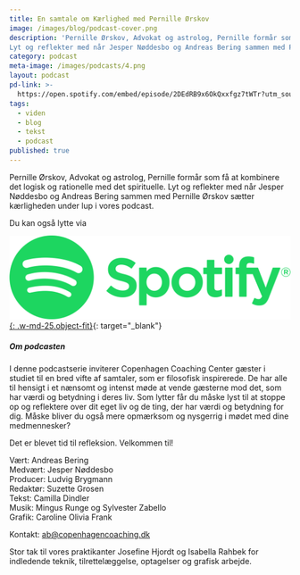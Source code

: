 ```yaml
---
title: En samtale om Kærlighed med Pernille Ørskov
image: /images/blog/podcast-cover.png
description: 'Pernille Ørskov, Advokat og astrolog, Pernille formår som få at kombinere det logisk og rationelle med det spirituelle.
Lyt og reflekter med når Jesper Nøddesbo og Andreas Bering sammen med Pernille Ørskov sætter kærligheden under lup i vores podcast.'
category: podcast
meta-image: /images/podcasts/4.png
layout: podcast
pd-link: >-
  https://open.spotify.com/embed/episode/2DEdRB9x6OkQxxfgz7tWTr?utm_source=generator
tags:
  - viden
  - blog
  - tekst
  - podcast
published: true
---
```

Pernille Ørskov, Advokat og astrolog, Pernille formår som få at kombinere det logisk og rationelle med det spirituelle.
Lyt og reflekter med når Jesper Nøddesbo og Andreas Bering sammen med Pernille Ørskov sætter kærligheden under lup i vores podcast.

Du kan også lytte via

[![Lyt til SamtaleRummet via Spotify](/images/podcasts/spotify.png "Lyt til SamtaleRummet via Spotify"){: .w-md-25.object-fit}](https://open.spotify.com/episode/2DEdRB9x6OkQxxfgz7tWTr){: target="_blank"}

##### Om podcasten

I denne podcastserie inviterer Copenhagen Coaching Center gæster i studiet til en bred vifte af samtaler, som er filosofisk inspirerede. De har alle til hensigt i et nænsomt og intenst møde at vende gæsterne mod det, som har værdi og betydning i deres liv. Som lytter får du måske lyst til at stoppe op og reflektere over dit eget liv og de ting, der har værdi og betydning for dig. Måske bliver du også mere opmærksom og nysgerrig i mødet med dine medmennesker?

Det er blevet tid til refleksion. Velkommen til!

Vært: Andreas Bering<br>Medvært: Jesper Nøddesbo<br>Producer: Ludvig Brygmann<br>Redaktør: Suzette Grosen<br>Tekst: Camilla Dindler<br>Musik: Mingus Runge og Sylvester Zabello<br>Grafik: Caroline Olivia Frank

Kontakt: ab@copenhagencoaching.dk

Stor tak til vores praktikanter Josefine Hjordt og Isabella Rahbek for indledende teknik, tilrettelæggelse, optagelser og grafisk arbejde.